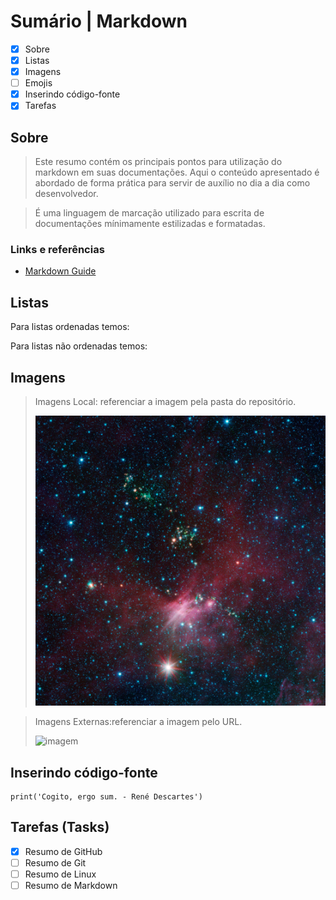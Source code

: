# Sumário | Markdown

- [x] Sobre
- [x] Listas
- [x] Imagens
- [ ] Emojis
- [x] Inserindo código-fonte
- [x] Tarefas

## Sobre

> Este resumo contém os principais pontos para utilização do markdown em suas documentações. Aqui o conteúdo apresentado é abordado de forma prática para servir de auxílio no dia a dia como desenvolvedor.

> É uma linguagem de marcação utilizado para escrita de documentações mínimamente estilizadas e formatadas.

### Links e referências

- [Markdown Guide](https://www.markdownguide.org/getting-started/)

## Listas
Para listas ordenadas temos:

Para listas não ordenadas temos:

## Imagens
> Imagens Local: referenciar a imagem pela pasta do repositório.
> 
> ![img_local](../markdown/img/sirius_a.jpg)

> Imagens Externas:referenciar a imagem pelo URL.
> 
> ![imagem](https://unsplash.com/pt-br/fotografias/u3BDjnJvdVM)
> 

## Inserindo código-fonte

    print('Cogito, ergo sum. - René Descartes')

## Tarefas (Tasks)

- [x] Resumo de GitHub
- [ ] Resumo de Git
- [ ] Resumo de Linux
- [ ] Resumo de Markdown
